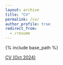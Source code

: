 ```yaml
---
layout: archive
title: "CV"
permalink: /cv/
author_profile: true
redirect_from:
  - /resume
---
```


{% include base_path %}

<a href="http://thomasklbg.github.io/files/CV.pdf" target="_blank">CV (Oct 2024)</a> 